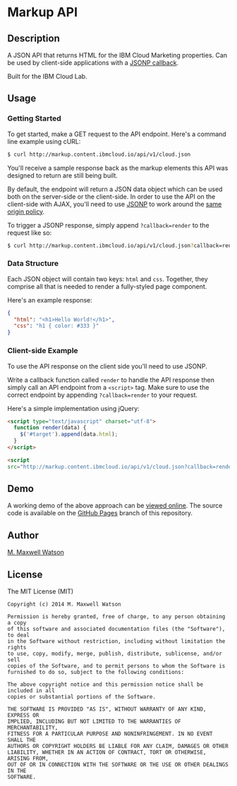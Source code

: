 # Markup API
## Description
A JSON API that returns HTML for the IBM Cloud Marketing properties. Can be used
by client-side applications with a [JSONP
callback](http://en.wikipedia.org/wiki/JSONP).

Built for the IBM Cloud Lab.

## Usage

### Getting Started

To get started, make a GET request to the API endpoint. Here's a command line
example using cURL:

```bash
$ curl http://markup.content.ibmcloud.io/api/v1/cloud.json
```

You'll receive a sample response back as the markup elements this API was designed
to return are still being built.

By default, the endpoint will return a JSON
data object which can be used both on the server-side or the client-side. In
order to use the API on the client-side with AJAX, you'll need to use
[JSONP](http://en.wikipedia.org/wiki/JSONP) to work around the [same
origin policy](http://en.wikipedia.org/wiki/Same-origin_policy).

To trigger a JSONP response, simply append `?callback=render` to the request
like so:

```bash
$ curl http://markup.content.ibmcloud.io/api/v1/cloud.json?callback=render
```

### Data Structure

Each JSON object will contain two keys: `html` and `css`. Together, they
comprise all that is needed to render a fully-styled page component.

Here's an example response:

```json
{
  "html": "<h1>Hello World!</h1>",
  "css": "h1 { color: #333 }"
}
```

### Client-side Example

To use the API response on the client side you'll need to use JSONP.

Write a callback function called
`render` to handle the API response then simply call an API endpoint from a
`<script>` tag. Make sure to use the correct endpoint by appending 
`?callback=render` to your request.

Here's a simple implementation using jQuery:

```html
<script type="text/javascript" charset="utf-8">
  function render(data) {
    $('#target').append(data.html);
  }
</script>

<script
src="http://markup.content.ibmcloud.io/api/v1/cloud.json?callback=render"></script>
```

## Demo
A working demo of the above approach can be [viewed
online](http://mmwtsn.github.io/markup-api/). The source code is available on
the [GitHub Pages](https://github.com/mmwtsn/markup-api/tree/gh-pages) branch of
this repository.

## Author
[M. Maxwell Watson](http://mmwtsn.com/)

## License
The MIT License (MIT)

````
Copyright (c) 2014 M. Maxwell Watson

Permission is hereby granted, free of charge, to any person obtaining a copy
of this software and associated documentation files (the "Software"), to deal
in the Software without restriction, including without limitation the rights
to use, copy, modify, merge, publish, distribute, sublicense, and/or sell
copies of the Software, and to permit persons to whom the Software is
furnished to do so, subject to the following conditions:

The above copyright notice and this permission notice shall be included in all
copies or substantial portions of the Software.

THE SOFTWARE IS PROVIDED "AS IS", WITHOUT WARRANTY OF ANY KIND, EXPRESS OR
IMPLIED, INCLUDING BUT NOT LIMITED TO THE WARRANTIES OF MERCHANTABILITY,
FITNESS FOR A PARTICULAR PURPOSE AND NONINFRINGEMENT. IN NO EVENT SHALL THE
AUTHORS OR COPYRIGHT HOLDERS BE LIABLE FOR ANY CLAIM, DAMAGES OR OTHER
LIABILITY, WHETHER IN AN ACTION OF CONTRACT, TORT OR OTHERWISE, ARISING FROM,
OUT OF OR IN CONNECTION WITH THE SOFTWARE OR THE USE OR OTHER DEALINGS IN THE
SOFTWARE.
````
